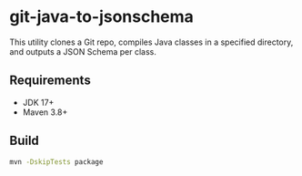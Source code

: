 # git-java-to-jsonschema


This utility clones a Git repo, compiles Java classes in a specified directory, and outputs a JSON Schema per class.


## Requirements
- JDK 17+
- Maven 3.8+


## Build
```bash
mvn -DskipTests package